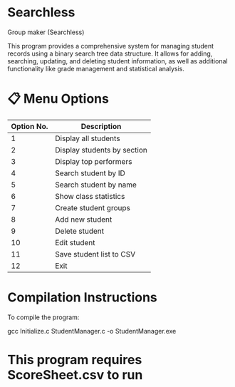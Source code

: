 # Searchless
Group maker (Searchless)

This program provides a comprehensive system for managing student records using a binary search tree data structure. It allows for adding, searching, updating, and deleting student information, as well as additional functionality like grade management and statistical analysis.

# 📋 Menu Options
| Option No. | Description                 |
| ---------- | --------------------------- |
| 1          | Display all students        |
| 2          | Display students by section |
| 3          | Display top performers      |
| 4          | Search student by ID        |
| 5          | Search student by name      |
| 6          | Show class statistics       |
| 7          | Create student groups       |
| 8          | Add new student             |
| 9          | Delete student              |
| 10         | Edit student                |
| 11         | Save student list to CSV    |
| 12         | Exit                        |


# Compilation Instructions
To compile the program:

gcc Initialize.c StudentManager.c -o StudentManager.exe

# This program requires ScoreSheet.csv to run
